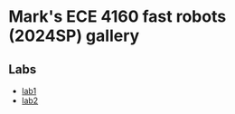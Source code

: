 # Mark's ECE 4160 fast robots (2024SP) gallery
## Labs
* [lab1](<./lab1 Write-up.html>)
* [lab2](<./Lab2 Write-up.html>)
